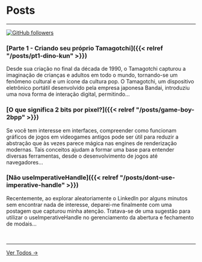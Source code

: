 # Posts
---
[![GitHub followers](https://img.shields.io/github/followers/victorheringer?style=social&label=Siga%20no%20Github)](https://github.com/victorheringer)

### **[Parte 1 - Criando seu próprio Tamagotchi]({{< relref "/posts/pt1-dino-kun" >}})**
Desde sua criação no final da década de 1990, o Tamagotchi capturou a imaginação de crianças e adultos em todo o mundo, tornando-se um fenômeno cultural e um ícone da cultura pop. O Tamagotchi, um dispositivo eletrônico portátil desenvolvido pela empresa japonesa Bandai, introduziu uma nova forma de interação digital, permitindo...

### **[O que significa 2 bits por pixel?]({{< relref "/posts/game-boy-2bpp" >}})**
Se você tem interesse em interfaces, compreender como funcionam gráficos de jogos em videogames antigos pode ser útil para reduzir a abstração que às vezes parece mágica nas engines de renderização modernas. Tais conceitos ajudam a formar uma base para entender diversas ferramentas, desde o desenvolvimento de jogos até navegadores...

### **[Não useImperativeHandle]({{< relref "/posts/dont-use-imperative-handle" >}})**
Recentemente, ao explorar aleatoriamente o LinkedIn por alguns minutos sem encontrar nada de interesse, deparei-me finalmente com uma postagem que capturou minha atenção. Tratava-se de uma sugestão para utilizar o useImperativeHandle no gerenciamento da abertura e fechamento de modais...


<br/>

---
[Ver Todos →](/posts)
